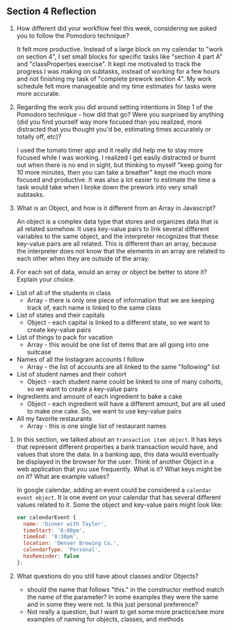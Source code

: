 ## Section 4 Reflection

1. How different did your workflow feel this week, considering we asked you to follow the Pomodoro technique?

   It felt more productive. Instead of a large block on my calendar to "work on section 4", I set small blocks for specific tasks like "section 4 part A" and "classProperties exercise". It kept me motivated to track the progress I was making on subtasks, instead of working for a few hours and not finishing my task of "complete prework section 4". My work schedule felt more manageable and my time estimates for tasks were more accurate.

1. Regarding the work you did around setting intentions in Step 1 of the Pomodoro technique - how did that go? Were you surprised by anything (did you find yourself way more focused than you realized, more distracted that you thought you'd be, estimating times accurately or totally off, etc)?

   I used the tomato timer app and it really did help me to stay more focused while I was working. I realized I get easily distracted or burnt out when there is no end in sight, but thinking to myself "keep going for 10 more minutes, then you can take a breather" kept me much more focused and productive. It was also a lot easier to estimate the time a task would take when I broke down the prework into very small subtasks.

1. What is an Object, and how is it different from an Array in Javascript?

   An object is a complex data type that stores and organizes data that is all related somehow. It uses key-value pairs to link several different variables to the same object, and the interpreter recognizes that these key-value pairs are all related. This is different than an array, because the interpreter does not know that the elements in an array are related to each other when they are outside of the array.

1. For each set of data, would an array or object be better to store it? Explain your choice.

  * List of all of the students in class
     * Array - there is only one piece of information that we are keeping track of, each name is linked to the same class
  * List of states and their capitals
     * Object - each capital is linked to a different state, so we want to create key-value pairs
  * List of things to pack for vacation
     * Array - this would be one list of items that are all going into one suitcase
  * Names of all the Instagram accounts I follow
     * Array - the list of accounts are all linked to the same "following" list
  * List of student names and their cohort
     * Object - each student name could be linked to one of many cohorts, so we want to create a key-value pairs
  * Ingredients and amount of each ingredient to bake a cake
     * Object - each ingredient will have a different amount, but are all used to make one cake. So, we want to use key-value pairs
  * All my favorite restaurants
     * Array - this is one single list of restaurant names

1. In this section, we talked about an `transaction item object`. It has keys that represent different properties a bank transaction would have, and values that store the data. In a banking app, this data would eventually be displayed in the browser for the user. Think of another Object in a web application that you use frequently. What is it? What keys might be on it? What are example values?

   In google calendar, adding an event could be considered a `calendar event object`. It is one event on your calendar that has several different values related to it. Some the object and key-value pairs might look like:

   ```Javascript
   var calendarEvent {
     name: 'Dinner with Taylor',
     timeStart: '6:00pm',
     timeEnd: '8:30pm',
     location: 'Denver Brewing Co.',
     calendarType: 'Personal',
     hasReminder: false
   };
   ```

1. What questions do you still have about classes and/or Objects?
   - should the name that follows "this." in the constructor method match the name of the parameter? In some examples they were the same and in some they were not. Is this just personal preference?
   - Not really a question, but I want to get some more practice/see more examples of naming for objects, classes, and methods
